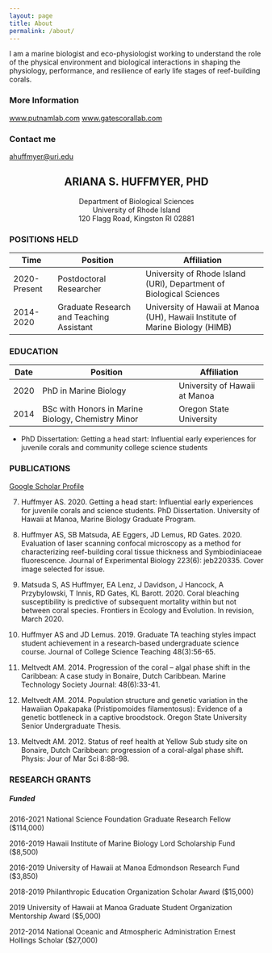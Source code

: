 ```yaml
---
layout: page
title: About
permalink: /about/
---
```


I am a marine biologist and eco-physiologist working to understand the role of the physical environment and biological interactions in shaping the physiology, performance, and resilience of early life stages of reef-building corals.

### More Information

www.putnamlab.com
www.gatescorallab.com

### Contact me

[ahuffmyer@uri.edu](mailto:ahuffmyer@uri.edu)


## <center>ARIANA S. HUFFMYER, PHD</center>
<center>Department of Biological Sciences</center>
<center>University of Rhode Island</center>
<center>120 Flagg Road, Kingston RI 02881</center>

### POSITIONS HELD

Time|Position| Affiliation
--|--|--
2020-Present	| Postdoctoral Researcher | University of Rhode Island (URI), Department of Biological Sciences
2014-2020	| Graduate Research and Teaching Assistant | University of Hawaii at Manoa (UH), Hawaii Institute of Marine Biology (HIMB)

### EDUCATION

Date|Position| Affiliation
--|--|--
2020 |	PhD in Marine Biology | University of Hawaii at Manoa
2014 |	BSc with Honors in Marine Biology, Chemistry Minor | Oregon State University

 - PhD Dissertation: Getting a head start: Influential early experiences for juvenile corals and community college science students

### PUBLICATIONS

[Google Scholar Profile](https://scholar.google.com/citations?user=_dw3pYEAAAAJ&hl=en)

7.	Huffmyer AS. 2020. Getting a head start: Influential early experiences for juvenile corals and science students. PhD Dissertation. University of Hawaii at Manoa, Marine Biology Graduate Program.

6.	Huffmyer AS, SB Matsuda, AE Eggers, JD Lemus, RD Gates. 2020. Evaluation of laser scanning confocal microscopy as a method for characterizing reef-building coral tissue thickness and Symbiodiniaceae fluorescence. Journal of Experimental Biology 223(6): jeb220335. Cover image selected for issue.

5.	Matsuda S, AS Huffmyer, EA Lenz, J Davidson, J Hancock, A Przybylowski, T Innis, RD Gates, KL Barott. 2020. Coral bleaching susceptibility is predictive of subsequent mortality within but not between coral species. Frontiers in Ecology and Evolution. In revision, March 2020.  

4.	Huffmyer AS and JD Lemus. 2019. Graduate TA teaching styles impact student achievement in a research-based undergraduate science course. Journal of College Science Teaching 48(3):56-65.

3.	Meltvedt AM. 2014. Progression of the coral – algal phase shift in the Caribbean: A case study in Bonaire, Dutch Caribbean. Marine Technology Society Journal: 48(6):33-41.

2.	Meltvedt AM. 2014. Population structure and genetic variation in the Hawaiian Opakapaka (Pristipomoides filamentosus): Evidence of a genetic bottleneck in a captive broodstock. Oregon State University Senior Undergraduate Thesis.

1.	Meltvedt AM. 2012. Status of reef health at Yellow Sub study site on Bonaire, Dutch Caribbean: progression of a coral-algal phase shift. Physis: Jour of Mar Sci 8:88-98.


### RESEARCH GRANTS

##### Funded

2016-2021	National Science Foundation Graduate Research Fellow ($114,000)  

2016-2019	Hawaii Institute of Marine Biology Lord Scholarship Fund ($8,500)  

2016-2019	University of Hawaii at Manoa Edmondson Research Fund ($3,850)  

2018-2019	Philanthropic Education Organization Scholar Award ($15,000)  

2019			University of Hawaii at Manoa Graduate Student Organization Mentorship Award ($5,000)  

2012-2014	National Oceanic and Atmospheric Administration Ernest Hollings Scholar ($27,000)  
